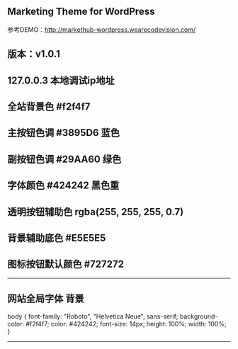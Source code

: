 ## Marketing Theme for WordPress

参考DEMO：http://markethub-wordpress.wearecodevision.com/

## 版本：v1.0.1

## 127.0.0.3 本地调试ip地址

## 全站背景色 #f2f4f7
## 主按钮色调  #3895D6  蓝色
## 副按钮色调  #29AA60  绿色
## 字体颜色  #424242  黑色重

## 透明按钮辅助色  rgba(255, 255, 255, 0.7) 
## 背景辅助底色   #E5E5E5
## 图标按钮默认颜色 #727272

-----------------------------------
## 网站全局字体 背景

body {
    font-family: "Roboto", "Helvetica Neue", sans-serif;
    background-color: #f2f4f7;
    color: #424242;
    font-size: 14px;
    height: 100%;
    width: 100%;
}

---------------------------------
